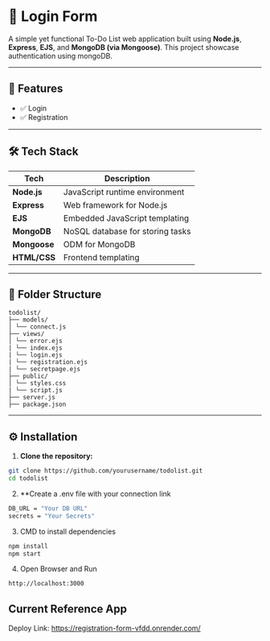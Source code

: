 # 📝 Login Form

A simple yet functional To-Do List web application built using **Node.js**, **Express**, **EJS**, and **MongoDB (via Mongoose)**. This project showcase authentication using mongoDB.

---

## 📌 Features

- ✅ Login
- ✅ Registration
---

## 🛠️ Tech Stack

| Tech       | Description                        |
|------------|------------------------------------|
| **Node.js** | JavaScript runtime environment     |
| **Express** | Web framework for Node.js          |
| **EJS**     | Embedded JavaScript templating     |
| **MongoDB** | NoSQL database for storing tasks   |
| **Mongoose**| ODM for MongoDB                    |
| **HTML/CSS**| Frontend templating                |

---

## 📂 Folder Structure

```
todolist/
├── models/
│ └── connect.js 
├── views/
│ └── error.ejs 
| └── index.ejs 
| └── login.ejs
| └── registration.ejs 
| └── secretpage.ejs       
├── public/
│ └── styles.css
| └── script.js 
├── server.js 
├── package.json 
```
---

## ⚙️ Installation

1. **Clone the repository:**

```bash
git clone https://github.com/yourusername/todolist.git
cd todolist
```
2. **Create a .env file with your connection link

```bash
DB_URL = "Your DB URL"
secrets = "Your Secrets"
```
3. CMD to install dependencies
   
```bash
npm install
npm start
```
4. Open Browser and Run

```bash
http://localhost:3000
```

## Current Reference App
Deploy Link: https://registration-form-vfdd.onrender.com/
